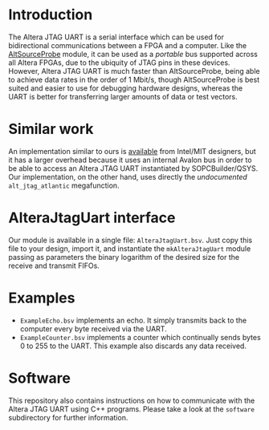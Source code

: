 Introduction
=============

The Altera JTAG UART is a serial interface which can be used for bidirectional communications between a FPGA and a computer. Like the [AltSourceProbe](https://github.com/thotypous/altsourceprobe) module, it can be used as a *portable* bus supported across all Altera FPGAs, due to the ubiquity of JTAG pins in these devices. However, Altera JTAG UART is much faster than AltSourceProbe, being able to achieve data rates in the order of 1 Mbit/s, though AltSourceProbe is best suited and easier to use for debugging hardware designs, whereas the UART is better for transferring larger amounts of data or test vectors.

Similar work
============

An implementation similar to ours is [available](http://asim.csail.mit.edu/redmine/projects/leap-platforms/repository/entry/trunk/modules/bluespec/common/fpgaenv/physical-platform/altera_jtag/jtag/altera-jtag.bsv) from Intel/MIT designers, but it has a larger overhead because it uses an internal Avalon bus in order to be able to access an Altera JTAG UART instantiated by SOPCBuilder/QSYS. Our implementation, on the other hand, uses directly the *undocumented* `alt_jtag_atlantic` megafunction.

AlteraJtagUart interface
========================

Our module is available in a single file: `AlteraJtagUart.bsv`. Just copy this file to your design, import it, and instantiate the `mkAlteraJtagUart` module passing as parameters the binary logarithm of the desired size for the receive and transmit FIFOs.

Examples
========

* `ExampleEcho.bsv` implements an echo. It simply transmits back to the computer every byte received via the UART.
* `ExampleCounter.bsv` implements a counter which continually sends bytes 0 to 255 to the UART. This example also discards any data received.

Software
========

This repository also contains instructions on how to communicate with the Altera JTAG UART using C++ programs. Please take a look at the `software` subdirectory for further information.
